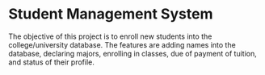 # Student Management System

The objective of this project is to enroll new students into the college/university database. The features are adding names into the database, declaring majors, enrolling in classes, due of payment of tuition, and status of their profile. 
